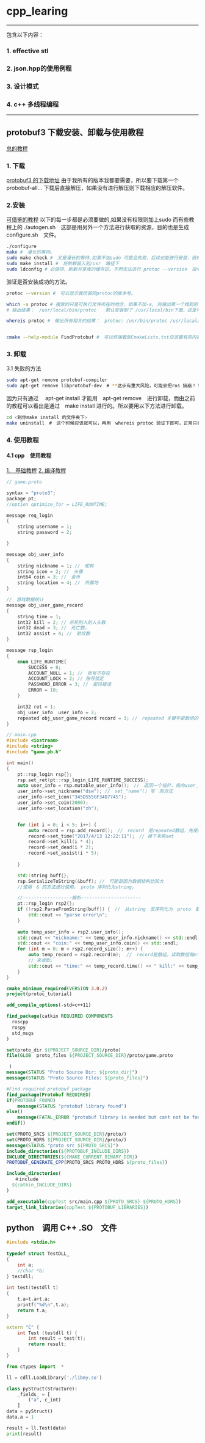 # cpp_learing
---
包含以下内容：
### 1. effective stl
### 2. json.hpp的使用例程
### 3. 设计模式
### 4. c++ 多线程编程

---
## protobuf3 下载安装、卸载与使用教程
[总的教程](https://github.com/protocolbuffers/protobuf/tree/master/src)
### 1. 下载
[protobuf3 的下载地址](https://github.com/protocolbuffers/protobuf/releases/latest
) 
由于我所有的版本我都要需要，所以要下载第一个 probobuf-all...
下载后直接解压，如果没有进行解压则下载相应的解压软件。

### 2.安装

[可借鉴的教程](https://blog.csdn.net/tropicofcancer9/article/details/96306797?utm_medium=distribute.pc_relevant.none-task-blog-2%7Edefault%7EBlogCommendFromMachineLearnPai2%7Edefault-3.control&depth_1-utm_source=distribute.pc_relevant.none-task-blog-2%7Edefault%7EBlogCommendFromMachineLearnPai2%7Edefault-3.control)
以下的每一步都是必须要做的,如果没有权限则加上sudo 
而有些教程上的 ./autogen.sh　这部是用另外一个方法进行获取的资源，目的也是生成　 configure.sh　文件。

~~~bash
./configure
make #　漫长的等待。
sudo make check #　又是漫长的等待,如果不加sudo 可能会失败，后续也能进行安装，但有些功能就可能会缺失。所以这步还是要做的！！！
sudo make install #　将依赖装入到/usr　路径下
sudo ldconfig # 必做项，刷新共享库的缓存区。不然无法进行 protoc --version　指令。
~~~
验证是否安装成功的方法。

~~~bash
protoc --version #　可以显示我所装的protoc的版本号。

which -a protoc # 搜索的只是可执行文件所在的地方，如果不加-a, 则输出第一个找到的可执行文件的位置。
# 输出结果：　/usr/local/bin/protoc　　默认安装到了 /usr/local/bin下面，这是可执行文件的位置所在。

whereis protoc #　输出所有相关的结果：　protoc: /usr/bin/protoc /usr/local/bin/protoc /usr/share/man/man1/protoc.1.gz


cmake --help-module FindProtobuf #　可以终端看到CmakeLists.txt应该要有的内容。

~~~

### 3. 卸载
3.1 失败的方法
~~~bash
sudo apt-get remove protobuf-compiler
sudo apt-get remove libprotobuf-dev　# **这步有重大风险，可能会把ros 搞崩！！！**
~~~
因为只有通过　 apt-get install 才能用　apt-get remove　进行卸载，而由之前的教程可以看出是通过　make install 进行的。所以要用以下方法进行卸载。

~~~bash
cd <到你make install 的文件夹下>
make uninstall　#　这个时候应该就可以，再用　whereis protoc 验证下即可，正常只有ubuntu　自还的protoc　版本了。
~~~

### 4. 使用教程
#### 4.1 cpp　使用教程
[1.　基础教程](https://www.cnblogs.com/DswCnblog/p/6700660.html)
[2. 编译教程](https://blog.csdn.net/m0_37542524/article/details/94905775?utm_medium=distribute.wap_relevant.none-task-blog-baidujs_title-0)

~~~cpp
// game.proto

syntax = "proto3";
package pt;
//option optimize_for = LIFE_RUNTIME;

message req_login
{
    string username = 1;
    string password = 2;

}

message obj_user_info
{
    string nickname = 1; //　昵称
    string icon = 2; //　头像
    int64 coin = 3; //　金币
    string location = 4; //　所属地
}

//　游戏数据统计
message obj_user_game_record
{
    string time = 1;
    int32 kill = 2; // 杀死别人的人头数
    int32 dead = 3; //　死亡数。
    int32 assist = 4; //　助攻数
}

message rsp_login
{
    enum LIFE_RUNTIME{
        SUCCESS = 0; 
        ACCOUNT_NULL = 1; //　账号不存在
        ACCOUNT_LOCK = 2; // 账号锁定
        PASSWORD_ERROR = 3; //　密码错误
        ERROR = 10;
    }

    int32 ret = 1;
    obj_user_info  user_info = 2;
    repeated obj_user_game_record record = 3; //　repeated 关键字是数组的意思。
}
~~~

~~~cpp
// main.cpp
#include <iostream>
#include <string>
#include "game.pb.h"

int main()
{
    pt::rsp_login rsp{};
    rsp.set_ret(pt::rsp_login_LIFE_RUNTIME_SUCCESS);
    auto user_info = rsp.mutable_user_info();　//　返回一个指针，指向user_info
    user_info->set_nickname("dsw"); //　set_"name"() 写　的方式
    user_info->set_icon("345DS55GF34D774S");
    user_info->set_coin(2000);
    user_info->set_location("zh");


    for (int i = 0; i < 5; i++) {
        auto record = rsp.add_record();　//　record　是repeated数组，先使用add 实例化。
        record->set_time("2017/4/13 12:22:11");　// 接下来再set
        record->set_kill(i * 4);
        record->set_dead(i * 2);
        record->set_assist(i * 5);
                
    }

    std::string buff{};
    rsp.SerializeToString(&buff); //　可能是因为数据结构比较大
    //使用　& 的方法进行使用。 proto 序列化为string。

    //------------------解析----------------------
    pt::rsp_login rsp2{};
    if (!rsp2.ParseFromString(buff)) {　//　从string　反序列化为　proto　数据类型。
        std::cout << "parse error\n";
    }
    
    auto temp_user_info = rsp2.user_info();
    std::cout << "nickname:" << temp_user_info.nickname() << std::endl;
    std::cout << "coin:" << temp_user_info.coin() << std::endl;
    for (int m = 0; m < rsp2.record_size(); m++) {
        auto temp_record = rsp2.record(m);  //　record是数组，读取数组每m个位置用()
        // 来读取。
        std::cout << "time:" << temp_record.time() << " kill:" << temp_record.kill() << " dead:" << temp_record.dead() << " assist:" << temp_record.assist() << std::endl;
    }
}
~~~

~~~cmake
cmake_minimum_required(VERSION 3.0.2)
project(protoc_tutorial)

add_compile_options(-std=c++11)

find_package(catkin REQUIRED COMPONENTS
  roscpp
  rospy
  std_msgs
)

set(proto_dir ${PROJECT_SOURCE_DIR}/proto)
file(GLOB  proto_files ${PROJECT_SOURCE_DIR}/proto/game.proto

 )
message(STATUS "Proto Source Dir: ${proto_dir}")
message(STATUS "Proto Source Files: ${proto_files}")

#Find required protobuf package
find_package(Protobuf REQUIRED)
if(PROTOBUF_FOUND)
    message(STATUS "protobuf library found")
else()
    message(FATAL_ERROR "protobuf library is needed but cant not be found")
endif()

set(PROTO_SRCS ${PROJECT_SOURCE_DIR}/proto/)
set(PROTO_HDRS ${PROJECT_SOURCE_DIR}/proto/)
message(STATUS "proto src ${PROTO_SRCS}")
include_directories(${PROTOBUF_INCLUDE_DIRS})
INCLUDE_DIRECTORIES(${CMAKE_CURRENT_BINARY_DIR})
PROTOBUF_GENERATE_CPP(PROTO_SRCS PROTO_HDRS ${proto_files})

include_directories(
   ＃include
  ${catkin_INCLUDE_DIRS}
)

add_executable(cppTest src/main.cpp ${PROTO_SRCS} ${PROTO_HDRS})
target_link_libraries(cppTest ${PROTOBUF_LIBRARIES})
~~~


## python　调用 C++ .SO　文件
~~~cpp
#include <stdio.h>
 
typedef struct TestDLL_
{
	int a;
	//char *b;
} testdll;
 
int test(testdll t)
{
	t.a=t.a+t.a;
	printf("%d\n",t.a);
	return t.a;
}

extern "C" {
	int Test (testdll t) {
		int result = test(t);
		return result;
	}
}
~~~

~~~python
from ctypes import  *

ll = cdll.LoadLibrary('./libmy.so')

class pyStruct(Structure):
    _fields_ = [
        ("a", c_int)
    ]
data = pyStruct()
data.a = 1

result = ll.Test(data)
print(result)
~~~

